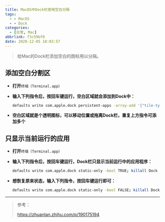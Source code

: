 ```yaml
---
title: MacOS中Dock栏使用空白分隔
tags:
  - - MacOS
  - - Dock
categories:
  - [日常, Mac]
abbrlink: f3c59bf0
date: 2020-12-05 18:03:57
---
```


> 给Mac的Dock栏添加空白的图标用以分隔。

## 添加空白分割区

- **打开**`终端（Terminal.app）`

- **输入下列指令后，按回车键运行，空白区域就会添加到Dock中：**

  ```bash
  defaults write com.apple.dock persistent-apps -array-add '{"tile-type"="spacer-tile";}'; killall Dock
  ```

  

- **空白区域就是个透明图标，可以移动位置或拖离Dock栏，重复上方指令可添加多个**



## 只显示当前运行的应用

- **打开**`终端（Terminal.app）`

- **输入下列指令后，按回车键运行，Dock栏只显示当前运行中的应用程序：**

  ```bash
  defaults write com.apple.dock static-only -bool TRUE; killall Dock
  ```

  

- **想恢复原来状态，输入下列指令，按回车键运行即可：**

  ```bash
  defaults write com.apple.dock static-only -bool FALSE; killall Dock
  ```

---

> 参考：
>
> https://zhuanlan.zhihu.com/p/190175194